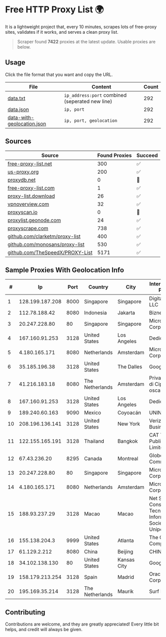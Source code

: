 
# Free HTTP Proxy List 🌍

It is a lightweight project that, every 10 minutes, scrapes lots of free-proxy sites, validates if it works, and serves a clean proxy list.


> Scraper found **7422** proxies at the latest update. Usable proxies are below.

## Usage

Click the file format that you want and copy the URL.


|File|Content|Count|
|----|-------|-----|
|[data.txt](https://raw.githubusercontent.com/themiralay/Proxy-List-World/master/data.txt)|`ip_address:port` combined (seperated new line)|292|
|[data.json](https://raw.githubusercontent.com/themiralay/Proxy-List-World/master/data.json)|`ip, port`|292|
|[data-with-geolocation.json](https://raw.githubusercontent.com/themiralay/Proxy-List-World/master/data-with-geolocation.json)|`ip, port, geolocation`|292|

## Sources

|Source|Found Proxies|Succeed|
|------|-------------|-------|
|[free-proxy-list.net](https://free-proxy-list.net)|300|✅|
|[us-proxy.org](https://www.us-proxy.org)|200|✅|
|[proxydb.net](http://proxydb.net)|0|🚫|
|[free-proxy-list.com](https://free-proxy-list.com/?page=&port=&type%5B%5D=http&type%5B%5D=https&up_time=0&search=Search)|1|✅|
|[proxy-list.download](https://www.proxy-list.download/HTTP)|26|✅|
|[vpnoverview.com](https://vpnoverview.com/privacy/anonymous-browsing/free-proxy-servers)|32|✅|
|[proxyscan.io](https://www.proxyscan.io)|0|🚫|
|[proxylist.geonode.com](https://proxylist.geonode.com/api/proxy-list?limit=300&page=1&sort_by=lastChecked&sort_type=desc&protocols=http,https)|24|✅|
|[proxyscrape.com](https://api.proxyscrape.com/v2/?request=displayproxies&protocol=http&timeout=10000&country=all&ssl=all&anonymity=all)|738|✅|
|[github.com/clarketm/proxy-list](https://raw.githubusercontent.com/clarketm/proxy-list/master/proxy-list-raw.txt)|400|✅|
|[github.com/monosans/proxy-list](https://raw.githubusercontent.com/monosans/proxy-list/main/proxies/http.txt)|530|✅|
|[github.com/TheSpeedX/PROXY-List](https://raw.githubusercontent.com/TheSpeedX/PROXY-List/master/http.txt)|5171|✅|


## Sample Proxies With Geolocation Info

|#|Ip|Port|Country|City|Internet Service Provider|
|-|--|----|-------|----|-------------------------|
|1|128.199.187.208|8000|Singapore|Singapore|DigitalOcean, LLC|
|2|112.78.188.42|8080|Indonesia|Jakarta|Biznet Networks|
|3|20.247.228.80|80|Singapore|Singapore|Microsoft Corporation|
|4|167.160.91.253|3128|United States|Los Angeles|Dedicated.com|
|5|4.180.165.171|8080|Netherlands|Amsterdam|Microsoft Corporation|
|6|35.185.196.38|3128|United States|The Dalles|Google LLC|
|7|41.216.183.18|8080|The Netherlands|Amsterdam|Private-Hosting di Cipriano oscar|
|8|167.160.91.253|3128|United States|Los Angeles|Dedicated.com|
|9|189.240.60.163|9090|Mexico|Coyoacán|UNINET|
|10|208.196.136.141|3128|United States|New York|Verizon Business|
|11|122.155.165.191|3128|Thailand|Bangkok|CAT Telecom Public Company Limited|
|12|67.43.236.20|8295|Canada|Montreal|GloboTech Communications|
|13|20.247.228.80|80|Singapore|Singapore|Microsoft Corporation|
|14|4.180.165.171|8080|Netherlands|Amsterdam|Microsoft Corporation|
|15|188.93.237.29|3128|Macao|Macao|Net Solutions - Consultoria Em Tecnologias De Informacao, Sociedade Unipessoal|
|16|155.138.204.3|9999|United States|Atlanta|The Constant Company|
|17|61.129.2.212|8080|China|Beijing|CHINANET|
|18|34.102.138.130|80|United States|Kansas City|Google LLC|
|19|158.179.213.254|3128|Spain|Madrid|Oracle Corporation|
|20|195.169.35.214|3128|The Netherlands|Maurik|Surf B.V.|



## Contributing

Contributions are welcome, and they are greatly appreciated! Every
little bit helps, and credit will always be given.

